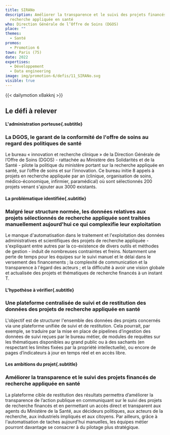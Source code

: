 ```yaml
---
title: SIRANo
description: Améliorer la transparence et le suivi des projets financés de
  recherche appliquée en santé
who: Direction Générale de l’Offre de Soins (DGOS)
place: ""
themes:
  - Santé
promos:
  - Promotion 6
town: Paris (75)
date: 2022
expertises:
  - Développement
  - Data engineering
image: img/promotion-6/defis/11_SIRANo.svg
visible: true
---
```


{{< dailymotion x8akknj >}}

## Le défi à relever

#### L'administration porteuse{.subtitle}
### La DGOS, le garant de la conformité de l'offre de soins au regard des politiques de santé
Le bureau « innovation et recherche clinique » de la Direction Générale de l’Offre de Soins (DGOS) - rattachée au Ministère des Solidarités et de la Santé - pilote la politique du ministère portant sur la recherche appliquée en santé, sur l’offre de soins et sur l’innovation.
Ce bureau initie 8 appels à projets en recherche appliquée par an (clinique, organisation de soins, médico-économique, infirmier, paramédical) où sont sélectionnés 200 projets venant s'ajouter aux 3000 existants.

#### La problématique identifiée{.subtitle}
### Malgré leur structure normée, les données relatives aux projets sélectionnés de recherche appliquée sont traitées manuellement aujourd'hui ce qui complexifie leur exploitation
Le manque d'automatisation dans le traitement et l'exploitation des données administratives et scientifiques des projets de recherche appliquée - s'expliquant entre autres par la co-existence de divers outils et méthodes de gestion - induit de nombreuses contraintes et freins. Notamment une perte de temps pour les équipes sur le suivi manuel et le délai dans le versement des financements ; la complexité de communication et la transparence à l'égard des acteurs ; et la difficulté à avoir une vision globale et actualisée des projets et thématiques de recherche financés à un instant T.

#### L'hypothèse à vérifier{.subtitle}
### Une plateforme centralisée de suivi et de restitution des données des projets de recherche appliquée en santé
L'objectif est de structurer l'ensemble des données des projets concernés via une plateforme unifiée de suivi et de restitution.
Cela pourrait, par exemple, se traduire par la mise en place de pipelines d’ingestion des données de suivi reçues par le bureau métier, de modules de requêtes sur les thématiques disponibles au grand public ou à des sachants (en respectant les limites fixées par la propriété intellectuelle), ou encore de pages d’indicateurs à jour en temps réel et en accès libre.

#### Les ambitions du projet{.subtitle}
### Améliorer la transparence et le suivi des projets financés de recherche appliquée en santé
La plateforme cible de restitution des résultats permettra d’améliorer la transparence de l’action publique en communiquant sur le suivi des projets de recherche financés et en permettant un accès direct et transparent aux agents du Ministère de la Santé, aux décideurs politiques, aux acteurs de la recherche, aux industriels impliqués et aux citoyens.
Par ailleurs, grâce à l'automatisation de taches aujourd'hui manuelles, les équipes métier pourront davantage se consacrer à du pilotage plus stratégique.